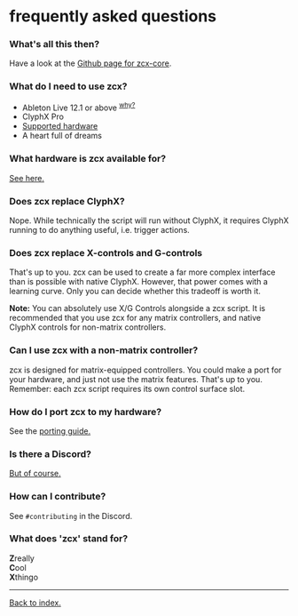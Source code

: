 # frequently asked questions

### What's all this then?

Have a look at the [Github page for zcx-core](https://github.com/odisfm/zcx-core#zcx-core).

### What do I need to use zcx?

* Ableton Live 12.1 or above <sup>[why?](/docs/lessons/why-live-12.md)</sup>
* ClyphX Pro
* [Supported hardware](/docs/lessons/installation.md#get-a-distribution)
* A heart full of dreams

### What hardware is zcx available for?

[See here.](/docs/lessons/installation.md#get-a-distribution)

### Does zcx replace ClyphX?

Nope. While technically the script will run without ClyphX, it requires ClyphX running to do anything useful, i.e. trigger actions.

### Does zcx replace X-controls and G-controls

That's up to you. zcx can be used to create a far more complex interface than is possible with native ClyphX. However, that power comes with a learning curve. Only you can decide whether this tradeoff is worth it.

**Note:** You can absolutely use X/G Controls alongside a zcx script. It is recommended that you use zcx for any matrix controllers, and native ClyphX controls for non-matrix controllers.

### Can I use zcx with a non-matrix controller?

zcx is designed for matrix-equipped controllers. You could make a port for your hardware, and just not use the matrix features. That's up to you. Remember: each zcx script requires its own control surface slot.

### How do I port zcx to my hardware?

See the [porting guide.](/docs/other/404.md)

### Is there a Discord?

[But of course.
](https://discord.gg/DCtbuEe8Qr)

### How can I contribute?

See `#contributing` in the Discord.

### What does 'zcx' stand for?

**Z**really<br>
**C**ool<br>
**X**thingo

___

[Back to index.](/docs/zcx-docs.md)
